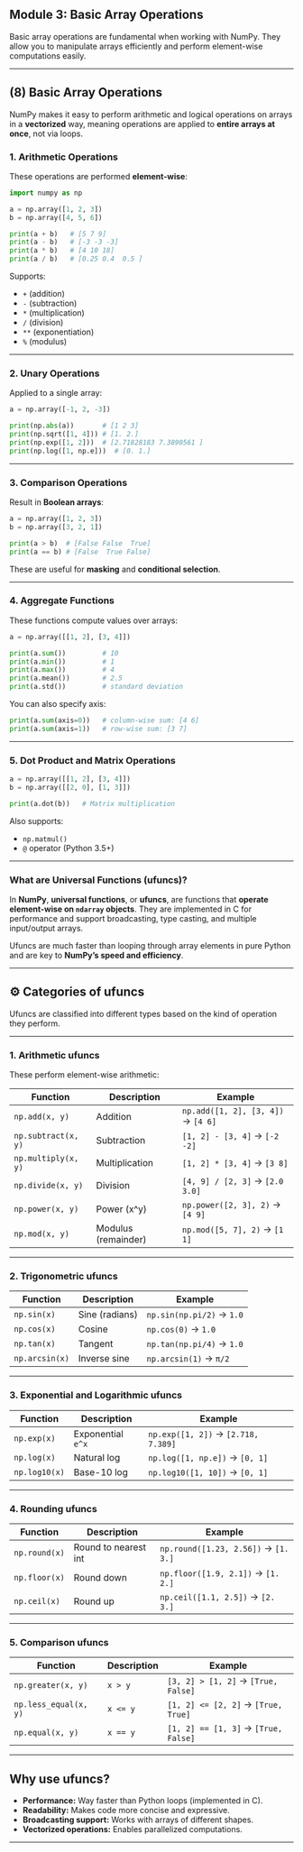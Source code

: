 ##  **Module 3: Basic Array Operations**

Basic array operations are fundamental when working with NumPy. They allow you to manipulate arrays efficiently and perform element-wise computations easily.

---

##  **(8) Basic Array Operations**

NumPy makes it easy to perform arithmetic and logical operations on arrays in a **vectorized** way, meaning operations are applied to **entire arrays at once**, not via loops.

###  1. **Arithmetic Operations**

These operations are performed **element-wise**:

```python
import numpy as np

a = np.array([1, 2, 3])
b = np.array([4, 5, 6])

print(a + b)   # [5 7 9]
print(a - b)   # [-3 -3 -3]
print(a * b)   # [4 10 18]
print(a / b)   # [0.25 0.4  0.5 ]
```

 Supports:
- `+` (addition)
- `-` (subtraction)
- `*` (multiplication)
- `/` (division)
- `**` (exponentiation)
- `%` (modulus)

---

###  2. **Unary Operations**

Applied to a single array:
```python
a = np.array([-1, 2, -3])

print(np.abs(a))       # [1 2 3]
print(np.sqrt([1, 4])) # [1. 2.]
print(np.exp([1, 2]))  # [2.71828183 7.3890561 ]
print(np.log([1, np.e]))  # [0. 1.]
```

---

###  3. **Comparison Operations**

Result in **Boolean arrays**:
```python
a = np.array([1, 2, 3])
b = np.array([3, 2, 1])

print(a > b)  # [False False  True]
print(a == b) # [False  True False]
```

These are useful for **masking** and **conditional selection**.

---

###  4. **Aggregate Functions**

These functions compute values over arrays:
```python
a = np.array([[1, 2], [3, 4]])

print(a.sum())         # 10
print(a.min())         # 1
print(a.max())         # 4
print(a.mean())        # 2.5
print(a.std())         # standard deviation
```

You can also specify axis:
```python
print(a.sum(axis=0))   # column-wise sum: [4 6]
print(a.sum(axis=1))   # row-wise sum: [3 7]
```

---

###  5. **Dot Product and Matrix Operations**

```python
a = np.array([[1, 2], [3, 4]])
b = np.array([[2, 0], [1, 3]])

print(a.dot(b))   # Matrix multiplication
```

Also supports:
- `np.matmul()`
- `@` operator (Python 3.5+)

---

###  What are Universal Functions (ufuncs)?

In **NumPy**, **universal functions**, or **ufuncs**, are functions that **operate element-wise on `ndarray` objects**. They are implemented in C for performance and support broadcasting, type casting, and multiple input/output arrays.

Ufuncs are much faster than looping through array elements in pure Python and are key to **NumPy’s speed and efficiency**.

---

## ⚙️ **Categories of ufuncs**

Ufuncs are classified into different types based on the kind of operation they perform.

---

###  1. **Arithmetic ufuncs**
These perform element-wise arithmetic:

| Function         | Description              | Example                  |
|------------------|--------------------------|--------------------------|
| `np.add(x, y)`   | Addition                 | `np.add([1, 2], [3, 4])` → `[4 6]` |
| `np.subtract(x, y)` | Subtraction           | `[1, 2] - [3, 4]` → `[-2 -2]` |
| `np.multiply(x, y)` | Multiplication         | `[1, 2] * [3, 4]` → `[3 8]` |
| `np.divide(x, y)`   | Division               | `[4, 9] / [2, 3]` → `[2.0 3.0]` |
| `np.power(x, y)`    | Power (x^y)            | `np.power([2, 3], 2)` → `[4 9]` |
| `np.mod(x, y)`      | Modulus (remainder)    | `np.mod([5, 7], 2)` → `[1 1]` |

---

###  2. **Trigonometric ufuncs**

| Function         | Description                    | Example                  |
|------------------|--------------------------------|--------------------------|
| `np.sin(x)`      | Sine (radians)                 | `np.sin(np.pi/2)` → `1.0` |
| `np.cos(x)`      | Cosine                         | `np.cos(0)` → `1.0`       |
| `np.tan(x)`      | Tangent                        | `np.tan(np.pi/4)` → `1.0` |
| `np.arcsin(x)`   | Inverse sine                   | `np.arcsin(1)` → `π/2`    |

---

###  3. **Exponential and Logarithmic ufuncs**

| Function         | Description                | Example                  |
|------------------|----------------------------|--------------------------|
| `np.exp(x)`      | Exponential `e^x`          | `np.exp([1, 2])` → `[2.718, 7.389]` |
| `np.log(x)`      | Natural log                | `np.log([1, np.e])` → `[0, 1]` |
| `np.log10(x)`    | Base-10 log                | `np.log10([1, 10])` → `[0, 1]` |

---

###  4. **Rounding ufuncs**

| Function           | Description           | Example                  |
|--------------------|-----------------------|--------------------------|
| `np.round(x)`      | Round to nearest int  | `np.round([1.23, 2.56])` → `[1. 3.]` |
| `np.floor(x)`      | Round down            | `np.floor([1.9, 2.1])` → `[1. 2.]` |
| `np.ceil(x)`       | Round up              | `np.ceil([1.1, 2.5])` → `[2. 3.]` |

---

###  5. **Comparison ufuncs**

| Function             | Description       | Example                        |
|----------------------|-------------------|--------------------------------|
| `np.greater(x, y)`   | `x > y`           | `[3, 2] > [1, 2]` → `[True, False]` |
| `np.less_equal(x, y)`| `x <= y`          | `[1, 2] <= [2, 2]` → `[True, True]` |
| `np.equal(x, y)`     | `x == y`          | `[1, 2] == [1, 3]` → `[True, False]` |

---

##  Why use ufuncs?

- **Performance:** Way faster than Python loops (implemented in C).
- **Readability:** Makes code more concise and expressive.
- **Broadcasting support:** Works with arrays of different shapes.
- **Vectorized operations:** Enables parallelized computations.

---

